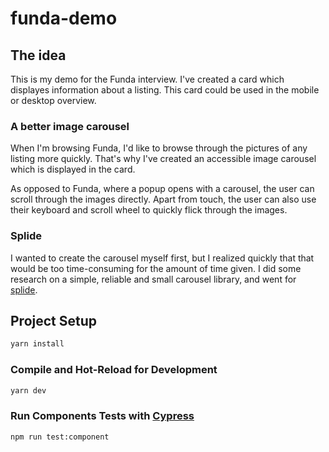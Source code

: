 # funda-demo


## The idea

This is my demo for the Funda interview. 
I've created a card which displayes information about a listing. This card could be used in the mobile or desktop overview.

### A better image carousel

When I'm browsing Funda, I'd like to browse through the pictures of any listing more quickly. That's why I've created an accessible image carousel which is displayed in the card. 

As opposed to Funda, where a popup opens with a carousel, the user can scroll through the images directly. Apart from touch, the user can also use their keyboard and scroll wheel to quickly flick through the images. 

### Splide 
I wanted to create the carousel myself first, but I realized quickly that that would be too time-consuming for the amount of time given. I did some research on a simple, reliable and small carousel library, and went for [splide](https://splidejs.com/).

## Project Setup

```sh
yarn install
```

### Compile and Hot-Reload for Development

```sh
yarn dev
```

### Run Components Tests with [Cypress](https://docs.cypress.io/guides/component-testing/overview/)

```sh
npm run test:component
```
